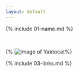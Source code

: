```yaml
---
layout: default
---
```


{% include 01-name.md %}

<br>

{% ![Image of Yaktocat](https://octodex.github.com/images/yaktocat.png)%}
<br>

{% include 03-links.md %}

